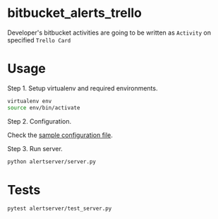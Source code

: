 # bitbucket_alerts_trello
Developer's bitbucket activities are going to be written as `Activity` on specified `Trello Card`

# Usage
Step 1. Setup virtualenv and required environments.

``` sh
virtualenv env
source env/bin/activate
```

Step 2. Configuration.

Check the [sample configuration file](./alertserver/config.sample.ini). 

Step 3. Run server.

``` sh
python alertserver/server.py
```

# Tests

``` sh
pytest alertserver/test_server.py
```